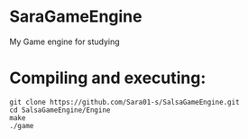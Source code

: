# SaraGameEngine
My Game engine for studying

# Compiling and executing:
```
git clone https://github.com/Sara01-s/SalsaGameEngine.git
cd SalsaGameEngine/Engine
make
./game
